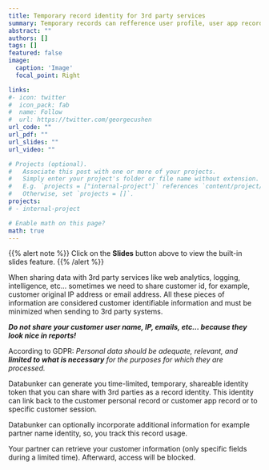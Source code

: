 ```yaml
---
title: Temporary record identity for 3rd party services
summary: Temporary records can refference user profile, user app record or user session record.
abstract: ""
authors: []
tags: []
featured: false
image:
  caption: 'Image'
  focal_point: Right

links:
#- icon: twitter
#  icon_pack: fab
#  name: Follow
#  url: https://twitter.com/georgecushen
url_code: ""
url_pdf: ""
url_slides: ""
url_video: ""

# Projects (optional).
#   Associate this post with one or more of your projects.
#   Simply enter your project's folder or file name without extension.
#   E.g. `projects = ["internal-project"]` references `content/project/deep-learning/index.md`.
#   Otherwise, set `projects = []`.
projects:
# - internal-project

# Enable math on this page?
math: true
---
```


{{% alert note %}}
Click on the **Slides** button above to view the built-in slides feature.
{{% /alert %}}


When sharing data with 3rd party services like web analytics, logging, intelligence, etc... sometimes we need to
share customer id, for example, customer original IP address or email address. All these pieces of information
are considered customer identifiable information and must be minimized when sending to 3rd party systems.

***Do not share your customer user name, IP, emails, etc... because they look nice in reports!***

According to GDPR: *Personal data should be adequate, relevant, and **limited to what is necessary** for the
purposes for which they are processed.*

Databunker can generate you time-limited, temporary, shareable identity token that you can share with 3rd
parties as a record identity. This identity can link back to the customer personal record or customer app record
or to specific customer session.

Databunker can optionally incorporate additional information for example partner name identity, so, you track this record usage.

Your partner can retrieve your customer information (only specific fields during a limited time).
Afterward, access will be blocked.

